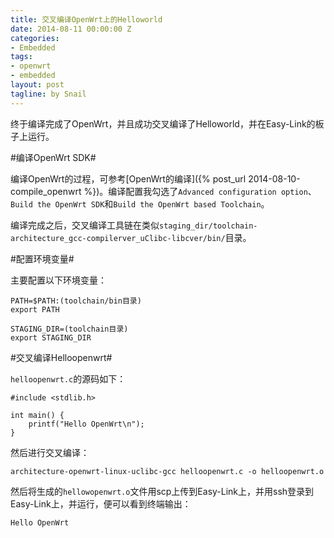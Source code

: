 ```yaml
---
title: 交叉编译OpenWrt上的Helloworld
date: 2014-08-11 00:00:00 Z
categories:
- Embedded
tags:
- openwrt
- embedded
layout: post
tagline: by Snail
---
```


终于编译完成了OpenWrt，并且成功交叉编译了Helloworld，并在Easy-Link的板子上运行。

<!--more-->

#编译OpenWrt SDK#

编译OpenWrt的过程，可参考[OpenWrt的编译]({% post_url 2014-08-10-compile_openwrt %})。编译配置我勾选了`Advanced configuration option`、`Build the OpenWrt SDK`和`Build the OpenWrt based Toolchain`。

编译完成之后，交叉编译工具链在类似`staging_dir/toolchain-architecture_gcc-compilerver_uClibc-libcver/bin/`目录。

#配置环境变量#

主要配置以下环境变量：

    PATH=$PATH:(toolchain/bin目录)
    export PATH
    
    STAGING_DIR=(toolchain目录)
    export STAGING_DIR
    
#交叉编译Helloopenwrt#

`helloopenwrt.c`的源码如下：

    #include <stdlib.h>
    
    int main() {
        printf("Hello OpenWrt\n");
    }
    
然后进行交叉编译：

    architecture-openwrt-linux-uclibc-gcc helloopenwrt.c -o helloopenwrt.o
    
然后将生成的`hellowopenwrt.o`文件用scp上传到Easy-Link上，并用ssh登录到Easy-Link上，并运行，便可以看到终端输出：

    Hello OpenWrt
